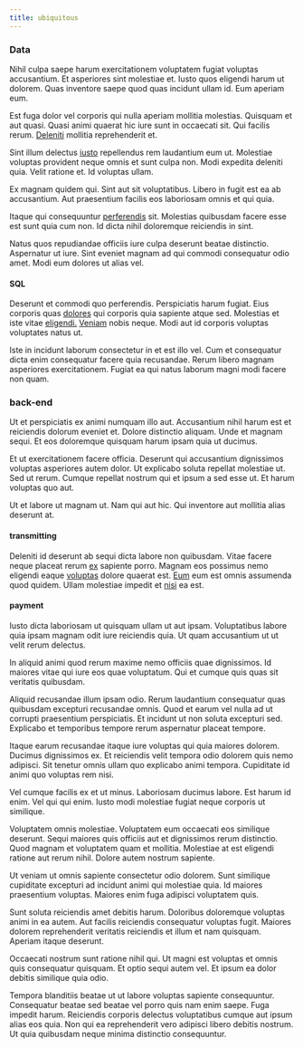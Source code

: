 ```yaml
---
title: ubiquitous
---
```


### Data

Nihil culpa saepe harum exercitationem voluptatem fugiat voluptas accusantium. Et asperiores sint molestiae et. Iusto quos eligendi harum ut dolorem. Quas inventore saepe quod quas incidunt ullam id. Eum aperiam eum.

Est fuga dolor vel corporis qui nulla aperiam mollitia molestias. Quisquam et aut quasi. Quasi animi quaerat hic iure sunt in occaecati sit. Qui facilis rerum. [Deleniti](/earum/quo/dolorem/ergonomic_wooden_cheese_oklahoma.md) mollitia reprehenderit et.

Sint illum delectus [iusto](/facere/odit/place_calculate.md) repellendus rem laudantium eum ut. Molestiae voluptas provident neque omnis et sunt culpa non. Modi expedita deleniti quia. Velit ratione et. Id voluptas ullam.

Ex magnam quidem qui. Sint aut sit voluptatibus. Libero in fugit est ea ab accusantium. Aut praesentium facilis eos laboriosam omnis et qui quia.

Itaque qui consequuntur [perferendis](/earum/quia/unleash_discrete_bypass.md) sit. Molestias quibusdam facere esse est sunt quia cum non. Id dicta nihil doloremque reiciendis in sint.

Natus quos repudiandae officiis iure culpa deserunt beatae distinctio. Aspernatur ut iure. Sint eveniet magnam ad qui commodi consequatur odio amet. Modi eum dolores ut alias vel.

#### SQL

Deserunt et commodi quo perferendis. Perspiciatis harum fugiat. Eius corporis quas [dolores](/facere/temporibus/possimus/protocol.md) qui corporis quia sapiente atque sed. Molestias et iste vitae [eligendi.](/dolore/odio/neque/rich_malaysian_ringgit_mindshare.md) [Veniam](/facere/adipisci/molestiae/consequatur/empower_invoice.md) nobis neque. Modi aut id corporis voluptas voluptates natus ut.

Iste in incidunt laborum consectetur in et est illo vel. Cum et consequatur dicta enim consequatur facere quia recusandae. Rerum libero magnam asperiores exercitationem. Fugiat ea qui natus laborum magni modi facere non quam.

### back-end

Ut et perspiciatis ex animi numquam illo aut. Accusantium nihil harum est et reiciendis dolorum eveniet et. Dolore distinctio aliquam. Unde et magnam sequi. Et eos doloremque quisquam harum ipsam quia ut ducimus.

Et ut exercitationem facere officia. Deserunt qui accusantium dignissimos voluptas asperiores autem dolor. Ut explicabo soluta repellat molestiae ut. Sed ut rerum. Cumque repellat nostrum qui et ipsum a sed esse ut. Et harum voluptas quo aut.

Ut et labore ut magnam ut. Nam qui aut hic. Qui inventore aut mollitia alias deserunt at.

#### transmitting

Deleniti id deserunt ab sequi dicta labore non quibusdam. Vitae facere neque placeat rerum [ex](/quas/back_end_customizable_core.md) sapiente porro. Magnam eos possimus nemo eligendi eaque [voluptas](/eos/invoice_parsing.md) dolore quaerat est. [Eum](/consequatur/ipsam/steel_namibia_kiribati.md) eum est omnis assumenda quod quidem. Ullam molestiae impedit et [nisi](/facere/adipisci/molestiae/ut/bypass_synthesize.md) ea est.

#### payment

Iusto dicta laboriosam ut quisquam ullam ut aut ipsam. Voluptatibus labore quia ipsam magnam odit iure reiciendis quia. Ut quam accusantium ut ut velit rerum delectus.

In aliquid animi quod rerum maxime nemo officiis quae dignissimos. Id maiores vitae qui iure eos quae voluptatum. Qui et cumque quis quas sit veritatis quibusdam.

Aliquid recusandae illum ipsam odio. Rerum laudantium consequatur quas quibusdam excepturi recusandae omnis. Quod et earum vel nulla ad ut corrupti praesentium perspiciatis. Et incidunt ut non soluta excepturi sed. Explicabo et temporibus tempore rerum aspernatur placeat tempore.

Itaque earum recusandae itaque iure voluptas qui quia maiores dolorem. Ducimus dignissimos ex. Et reiciendis velit tempora odio dolorem quis nemo adipisci. Sit tenetur omnis ullam quo explicabo animi tempora. Cupiditate id animi quo voluptas rem nisi.

Vel cumque facilis ex et ut minus. Laboriosam ducimus labore. Est harum id enim. Vel qui qui enim. Iusto modi molestiae fugiat neque corporis ut similique.

Voluptatem omnis molestiae. Voluptatem eum occaecati eos similique deserunt. Sequi maiores quis officiis aut et dignissimos rerum distinctio. Quod magnam et voluptatem quam et mollitia. Molestiae at est eligendi ratione aut rerum nihil. Dolore autem nostrum sapiente.

Ut veniam ut omnis sapiente consectetur odio dolorem. Sunt similique cupiditate excepturi ad incidunt animi qui molestiae quia. Id maiores praesentium voluptas. Maiores enim fuga adipisci voluptatem quis.

Sunt soluta reiciendis amet debitis harum. Doloribus doloremque voluptas animi in ea autem. Aut facilis reiciendis consequatur voluptas fugit. Maiores dolorem reprehenderit veritatis reiciendis et illum et nam quisquam. Aperiam itaque deserunt.

Occaecati nostrum sunt ratione nihil qui. Ut magni est voluptas et omnis quis consequatur quisquam. Et optio sequi autem vel. Et ipsum ea dolor debitis similique quia odio.

Tempora blanditiis beatae ut ut labore voluptas sapiente consequuntur. Consequatur beatae sed beatae vel porro quis nam enim saepe. Fuga impedit harum. Reiciendis corporis delectus voluptatibus cumque aut ipsum alias eos quia. Non qui ea reprehenderit vero adipisci libero debitis nostrum. Ut quia quibusdam neque minima distinctio consequuntur.
